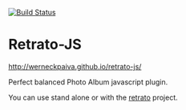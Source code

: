 [![Build Status](https://travis-ci.org/werneckpaiva/retrato-js.svg?branch=master)](https://travis-ci.org/werneckpaiva/retrato-js)

Retrato-JS
==========

http://werneckpaiva.github.io/retrato-js/

Perfect balanced Photo Album javascript plugin.

You can use stand alone or with the [retrato](https://github.com/werneckpaiva/retrato/) project.

